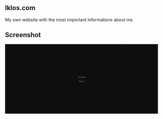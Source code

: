 ## lklos.com

My own website with the most important informations about me

## Screenshot

![screenshot](./screenshot.png)
